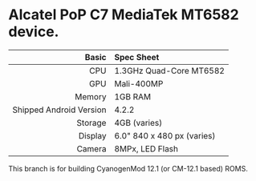Alcatel PoP C7 MediaTek MT6582 device.
==============

Basic   | Spec Sheet
-------:|:-------------------------
CPU     | 1.3GHz Quad-Core MT6582
GPU     | Mali-400MP
Memory  | 1GB RAM
Shipped Android Version | 4.2.2 
Storage | 4GB (varies)
Display | 6.0" 840 x 480 px (varies)
Camera  | 8MPx, LED Flash

This branch is for building CyanogenMod 12.1 (or CM-12.1 based) ROMS.


